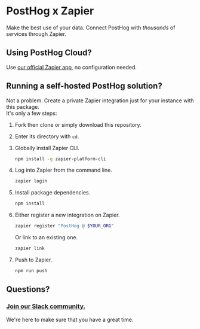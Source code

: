 # PostHog x Zapier

Make the best use of your data. Connect PostHog with *thousands* of services through Zapier.

## Using PostHog Cloud?

Use [our official Zapier app](https://zapier.com/apps/posthog/), no configuration needed.  

## Running a self-hosted PostHog solution?

Not a problem. Create a private Zapier integration just for your instance with this package.  
It's only a few steps:

1. Fork then clone or simply download this repository.

2. Enter its directory with `cd`.

3. Globally install Zapier CLI.

    ```bash
    npm install -g zapier-platform-cli
    ```

4. Log into Zapier from the command line.

    ```bash
    zapier login
    ```

5. Install package dependencies.

    ```bash
    npm install
    ```

6. Either register a new integration on Zapier.

    ```bash
    zapier register "PostHog @ $YOUR_ORG"
    ```
    Or link to an existing one.
    ```bash
    zapier link
    ```

7. Push to Zapier.

    ```bash
    npm run push
    ```

## Questions?

### [Join our Slack community.](https://join.slack.com/t/posthogusers/shared_invite/enQtOTY0MzU5NjAwMDY3LTc2MWQ0OTZlNjhkODk3ZDI3NDVjMDE1YjgxY2I4ZjI4MzJhZmVmNjJkN2NmMGJmMzc2N2U3Yjc3ZjI5NGFlZDQ)

We're here to make sure that you have a great time.
